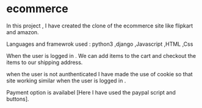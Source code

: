 # ecommerce

In this project , I have created the clone of the ecommerce site like flipkart and amazon.

Languages and framewrok used : python3 ,django ,Javascript ,HTML ,Css

When the user is logged in .
We can add items to the cart and checkout the items to our shipping address.

when the user is not aunthenticated I have made the use of cookie so that site working similar when the user is logged in .

Payment option is availabel [Here I have used the paypal script and buttons].
